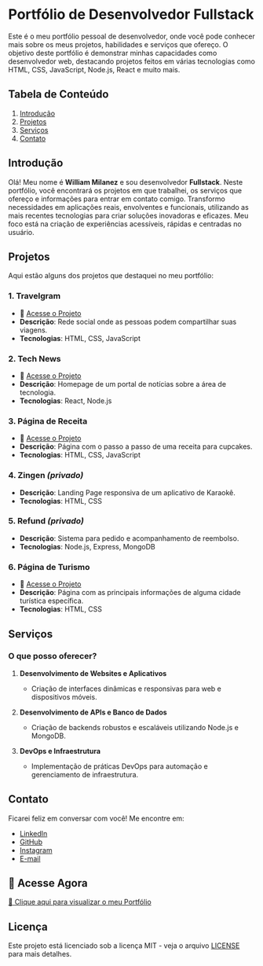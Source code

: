 # Portfólio de Desenvolvedor Fullstack

Este é o meu portfólio pessoal de desenvolvedor, onde você pode conhecer mais sobre os meus projetos, habilidades e serviços que ofereço. O objetivo deste portfólio é demonstrar minhas capacidades como desenvolvedor web, destacando projetos feitos em várias tecnologias como HTML, CSS, JavaScript, Node.js, React e muito mais.

## Tabela de Conteúdo

1. [Introdução](#introdução)
2. [Projetos](#projetos)
3. [Serviços](#serviços)
4. [Contato](#contato)

## Introdução

Olá! Meu nome é **William Milanez** e sou desenvolvedor **Fullstack**. Neste portfólio, você encontrará os projetos em que trabalhei, os serviços que ofereço e informações para entrar em contato comigo.
Transformo necessidades em aplicações reais, envolventes e funcionais, utilizando as mais recentes tecnologias para criar soluções inovadoras e eficazes. 
Meu foco está na criação de experiências acessíveis, rápidas e centradas no usuário.

## Projetos

Aqui estão alguns dos projetos que destaquei no meu portfólio:

### 1. **Travelgram**

- 🔗 [Acesse o Projeto](https://travelgram-gules.vercel.app/)
- **Descrição**: Rede social onde as pessoas podem compartilhar suas viagens.
- **Tecnologias**: HTML, CSS, JavaScript

### 2. **Tech News**

- 🔗 [Acesse o Projeto](https://portal-de-noticias-zeta-five.vercel.app/)
- **Descrição**: Homepage de um portal de notícias sobre a área de tecnologia.
- **Tecnologias**: React, Node.js

### 3. **Página de Receita**

- 🔗 [Acesse o Projeto](https://pagina-de-receitas-five.vercel.app/)
- **Descrição**: Página com o passo a passo de uma receita para cupcakes.
- **Tecnologias**: HTML, CSS, JavaScript

### 4. **Zingen** *(privado)*

- **Descrição**: Landing Page responsiva de um aplicativo de Karaokê.
- **Tecnologias**: HTML, CSS

### 5. **Refund** *(privado)*

- **Descrição**: Sistema para pedido e acompanhamento de reembolso.
- **Tecnologias**: Node.js, Express, MongoDB

### 6. **Página de Turismo**

- 🔗 [Acesse o Projeto](https://local-turistico-zeta.vercel.app/)
- **Descrição**: Página com as principais informações de alguma cidade turística específica.
- **Tecnologias**: HTML, CSS

## Serviços

### O que posso oferecer?

1. **Desenvolvimento de Websites e Aplicativos**

   - Criação de interfaces dinâmicas e responsivas para web e dispositivos móveis.

2. **Desenvolvimento de APIs e Banco de Dados**

   - Criação de backends robustos e escaláveis utilizando Node.js e MongoDB.

3. **DevOps e Infraestrutura**
   - Implementação de práticas DevOps para automação e gerenciamento de infraestrutura.

## Contato

Ficarei feliz em conversar com você! Me encontre em:

- [LinkedIn](https://www.linkedin.com/in/williammilanez/)
- [GitHub](https://github.com/williammilanez)
- [Instagram](https://www.instagram.com/williammilanez/)
- [E-mail](mailto:william.milanez@outlook.com)

## 🚀 Acesse Agora

[🔗 Clique aqui para visualizar o meu Portfólio](https://portfolio-h07sb4dfj-williammilanez-project.vercel.app/)

## Licença

Este projeto está licenciado sob a licença MIT - veja o arquivo [LICENSE](LICENSE) para mais detalhes.
